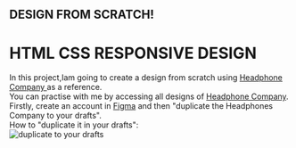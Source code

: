 ## DESIGN FROM SCRATCH!
# HTML CSS RESPONSIVE DESIGN
In this project,Iam going to create a design from scratch using <a href="https://www.figma.com/file/pXHP77HoyiGKqU8v6ZF2EZ/Holberton-School---Headphone-company-(Copy)?type=design&node-id=0-1&mode=design&t=qrp4nahq1Cv8yebi-0">Headphone Company </a> as a reference.<br>
You can practise with me by accessing all designs of <a href="https://www.figma.com/file/pXHP77HoyiGKqU8v6ZF2EZ/Holberton-School---Headphone-company-(Copy)?type=design&node-id=0-1&mode=design&t=qrp4nahq1Cv8yebi-0"> Headphone Company</a>. <br>
Firstly, create an account in <a href="https://www.figma.com">Figma</a> and then "duplicate the Headphones Company to your drafts". <br>
How to "duplicate it in your drafts": <br> <img src="../Downloads/Duplicatedrafts.png" alt="duplicate to your drafts">

